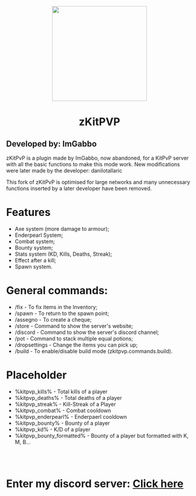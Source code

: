 <div align="center">
<img src="https://cdn.discordapp.com/attachments/1083632575156846672/1120061873077883051/zKitPVP_Logo.png" width="256">
<h1>zKitPVP</h1>
</div>
<h2>Developed by: ImGabbo</h2>
<p>zKitPvP is a plugin made by ImGabbo, now abandoned, for a KitPvP server with all the basic functions to make this mode work. New modifications were later made by the developer: danilotallaric

This fork of zKitPvP is optimised for large networks and many unnecessary functions inserted by a later developer have been removed. 
</p>



# Features
- Axe system (more damage to armour);
- Enderpearl System;
- Combat system;
- Bounty system;
- Stats system (KD, Kills, Deaths, Streak); 
- Effect after a kill;
- Spawn system.


# General commands:
- /fix - To fix items in the Inventory;
- /spawn - To return to the spawn point;
- /assegno <money> - To create a cheque;
- /store - Command to show the server's website;
- /discord - Command to show the server's discord channel;
- /pot - Command to stack multiple equal potions;
- /dropsettings - Change the items you can pick up;
- /build - To enable/disable build mode (zkitpvp.commands.build).

# Placeholder
- %kitpvp_kills% - Total kills of a player
- %kitpvp_deaths% - Total deaths of a player
- %kitpvp_streak% - Kill-Streak of a Player
- %kitpvp_combat% - Combat cooldown
- %kitpvp_enderpearl% - Enderpaerl cooldown 
- %kitpvp_bounty% - Bounty of a player
- %kitpvp_kd% - K/D of a player
- %kitpvp_bounty_formatted% - Bounty of a player but formatted with K, M, B...


<br><br>
<h1>Enter my discord server: <a href="https://dsc.gg/betterdevelopment">Click here</a></h1>
